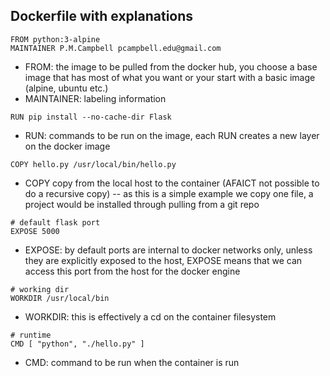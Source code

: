 ## Dockerfile with explanations 
```
FROM python:3-alpine
MAINTAINER P.M.Campbell pcampbell.edu@gmail.com
```
* FROM:  the image to be pulled from the docker hub, you choose a base image that has most of what you want or your start with a basic image (alpine, ubuntu etc.)
* MAINTAINER: labeling information
```
RUN pip install --no-cache-dir Flask
```
* RUN: commands to be run on the image, each RUN creates a new layer on the docker image
```
COPY hello.py /usr/local/bin/hello.py 
```
- COPY copy from the local host to the container (AFAICT not possible to do a recursive copy)
-- as this is a simple example we copy one file, a project would be installed through pulling from a git repo

```
# default flask port
EXPOSE 5000
```
* EXPOSE:  by default ports are internal to docker networks only, unless they are explicitly exposed to the host, EXPOSE means that we can access this port from the host for the docker engine 

```
# working dir
WORKDIR /usr/local/bin
```
* WORKDIR: this is effectively a cd on the container filesystem
```
# runtime
CMD [ "python", "./hello.py" ] 
```
* CMD: command to be run when the container is run
